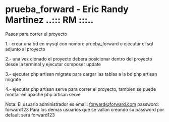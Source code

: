 # prueba_forward - Eric Randy Martinez ..::: RM :::..

Pasos para correr el proyecto

1.- crear una bd en mysql con nombre prueba_forward o ejecutar el sql adjunto al proyecto

2.- una vez clonado el proyecto debera posicionar dentro del proyecto desde la terminal y ejecutar 
composer update

3.- ejecutar php artisan migrate para cargar las tablas a la bd
php artisan migrate

4.- ejecutar php artisan serve para correr el proyecto, tambien se puede montar en apache
php artisan serve

Nota: El usuario administrador es email: forward@forward.com password: forward123
Para los demas usuarios que se vallan creando su password por default sera forward123